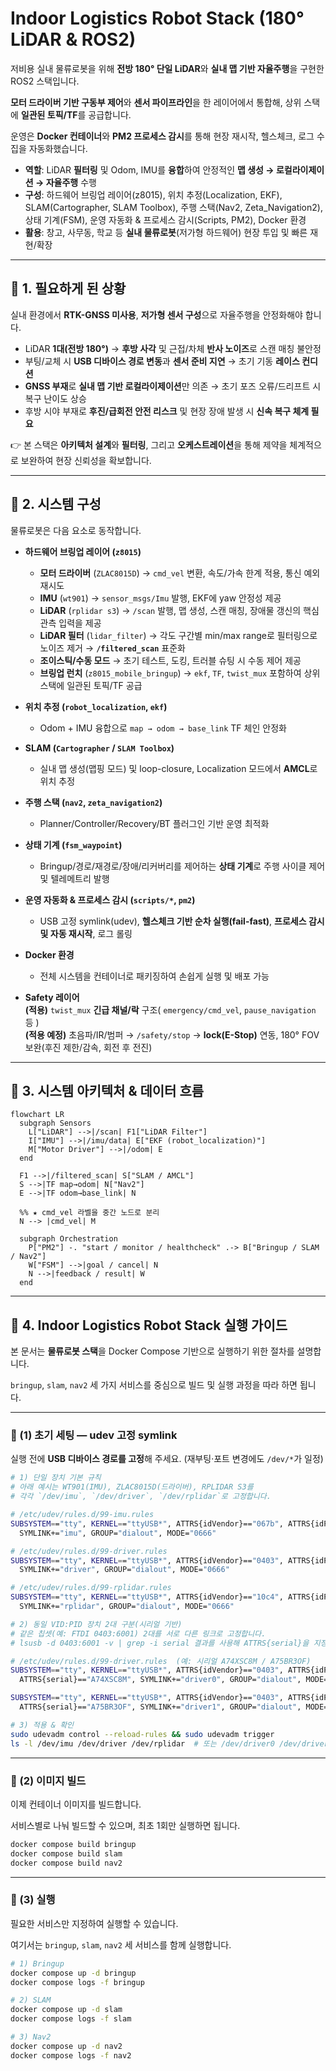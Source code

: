 # Indoor Logistics Robot Stack (180° LiDAR & ROS2)

저비용 실내 물류로봇을 위해 **전방 180° 단일 LiDAR**와 **실내 맵 기반 자율주행**을 구현한 ROS2 스택입니다.  

**모터 드라이버 기반 구동부 제어**와 **센서 파이프라인**을 한 레이어에서 통합해, 상위 스택에 **일관된 토픽/TF**를 공급합니다.  

운영은 **Docker 컨테이너**와 **PM2 프로세스 감시**를 통해 현장 재시작, 헬스체크, 로그 수집을 자동화했습니다.

- **역할**: LiDAR **필터링** 및 Odom, IMU를 **융합**하여 안정적인 **맵 생성 → 로컬라이제이션 → 자율주행** 수행  
- **구성**: 하드웨어 브링업 레이어(z8015), 위치 추정(Localization, EKF), SLAM(Cartographer, SLAM Toolbox), 주행 스택(Nav2, Zeta_Navigation2), 상태 기계(FSM), 운영 자동화 & 프로세스 감시(Scripts, PM2), Docker 환경
- **활용**: 창고, 사무동, 학교 등 **실내 물류로봇**(저가형 하드웨어) 현장 투입 및 빠른 재현/확장

---

## 📌 1. 필요하게 된 상황

실내 환경에서 **RTK-GNSS 미사용**, **저가형 센서 구성**으로 자율주행을 안정화해야 합니다.

- LiDAR **1대(전방 180°)** → **후방 사각** 및 근접/차체 **반사 노이즈**로 스캔 매칭 불안정
- 부팅/교체 시 **USB 디바이스 경로 변동**과 **센서 준비 지연** → 초기 기동 **레이스 컨디션**
- **GNSS 부재**로 **실내 맵 기반 로컬라이제이션**만 의존 → 초기 포즈 오류/드리프트 시 복구 난이도 상승
- 후방 시야 부재로 **후진/급회전 안전 리스크** 및 현장 장애 발생 시 **신속 복구 체계 필요**

👉 본 스택은 **아키텍처 설계**와 **필터링**, 그리고 **오케스트레이션**을 통해 제약을 체계적으로 보완하여 현장 신뢰성을 확보합니다.

---

## 🔧 2. 시스템 구성

물류로봇은 다음 요소로 동작합니다.

- **하드웨어 브링업 레이어 (`z8015`)**
  - **모터 드라이버** (`ZLAC8015D`) → `cmd_vel` 변환, 속도/가속 한계 적용, 통신 예외 재시도
  - **IMU** (`wt901`) → `sensor_msgs/Imu` 발행, EKF에 yaw 안정성 제공
  - **LiDAR** (`rplidar s3`) → `/scan` 발행, 맵 생성, 스캔 매칭, 장애물 갱신의 핵심 관측 입력을 제공
  - **LiDAR 필터** (`lidar_filter`) → 각도 구간별 min/max range로 필터링으로 노이즈 제거 → **`/filtered_scan`** 표준화
  - **조이스틱/수동 모드** → 초기 테스트, 도킹, 트러블 슈팅 시 수동 제어 제공
  - **브링업 런치** (`z8015_mobile_bringup`) → `ekf`, `TF`, `twist_mux` 포함하여 상위 스택에 일관된 토픽/TF 공급

- **위치 추정 (`robot_localization`, `ekf`)**  
  - Odom + IMU 융합으로 `map → odom → base_link` TF 체인 안정화

- **SLAM (`Cartographer` / `SLAM Toolbox`)**  
  - 실내 맵 생성(맵핑 모드) 및 loop-closure, Localization 모드에서 **AMCL**로 위치 추정

- **주행 스택 (`nav2`, `zeta_navigation2`)**  
  - Planner/Controller/Recovery/BT 플러그인 기반 운영 최적화

- **상태 기계 (`fsm_waypoint`)**  
  - Bringup/경로/재경로/장애/리커버리를 제어하는 **상태 기계**로 주행 사이클 제어 및 텔레메트리 발행

- **운영 자동화 & 프로세스 감시 (`scripts/*`, `pm2`)**  
  - USB 고정 symlink(udev), **헬스체크 기반 순차 실행(fail-fast)**, **프로세스 감시 및 자동 재시작**, 로그 롤링

- **Docker 환경**  
  - 전체 시스템을 컨테이너로 패키징하여 손쉽게 실행 및 배포 가능

- **Safety 레이어**  
  **(적용)** `twist_mux` **긴급 채널/락** 구조( `emergency/cmd_vel`, `pause_navigation` 등 )  
  **(적용 예정)** 초음파/IR/범퍼 → `/safety/stop` → **lock(E-Stop)** 연동, 180° FOV 보완(후진 제한/감속, 회전 후 전진)

---

## 🔀 3. 시스템 아키텍처 & 데이터 흐름
```mermaid
flowchart LR
  subgraph Sensors
    L["LiDAR"] -->|/scan| F1["LiDAR Filter"]
    I["IMU"] -->|/imu/data| E["EKF (robot_localization)"]
    M["Motor Driver"] -->|/odom| E
  end

  F1 -->|/filtered_scan| S["SLAM / AMCL"]
  S -->|TF map→odom| N["Nav2"]
  E -->|TF odom→base_link| N

  %% ★ cmd_vel 라벨을 중간 노드로 분리
  N --> |cmd_vel| M

  subgraph Orchestration
    P["PM2"] -. "start / monitor / healthcheck" .-> B["Bringup / SLAM / Nav2"]
    W["FSM"] -->|goal / cancel| N
    N -->|feedback / result| W
  end
```

---

## 🚀 4. Indoor Logistics Robot Stack 실행 가이드  

본 문서는 **물류로봇 스택**을 Docker Compose 기반으로 실행하기 위한 절차를 설명합니다.  

`bringup`, `slam`, `nav2` 세 가지 서비스를 중심으로 빌드 및 실행 과정을 따라 하면 됩니다.

---

### 🧰 (1) 초기 세팅 — udev 고정 symlink

실행 전에 **USB 디바이스 경로를 고정**해 주세요. (재부팅·포트 변경에도 `/dev/*`가 일정)

```bash
# 1) 단일 장치 기본 규칙
# 아래 예시는 WT901(IMU), ZLAC8015D(드라이버), RPLIDAR S3를
# 각각 `/dev/imu`, `/dev/driver`, `/dev/rplidar`로 고정합니다.

# /etc/udev/rules.d/99-imu.rules
SUBSYSTEM=="tty", KERNEL=="ttyUSB*", ATTRS{idVendor}=="067b", ATTRS{idProduct}=="2303", \
  SYMLINK+="imu", GROUP="dialout", MODE="0666"

# /etc/udev/rules.d/99-driver.rules
SUBSYSTEM=="tty", KERNEL=="ttyUSB*", ATTRS{idVendor}=="0403", ATTRS{idProduct}=="6001", \
  SYMLINK+="driver", GROUP="dialout", MODE="0666"

# /etc/udev/rules.d/99-rplidar.rules
SUBSYSTEM=="tty", KERNEL=="ttyUSB*", ATTRS{idVendor}=="10c4", ATTRS{idProduct}=="ea60", \
  SYMLINK+="rplidar", GROUP="dialout", MODE="0666"

# 2) 동일 VID:PID 장치 2대 구분(시리얼 기반)
# 같은 칩셋(예: FTDI 0403:6001) 2대를 서로 다른 링크로 고정합니다.
# lsusb -d 0403:6001 -v | grep -i serial 결과를 사용해 ATTRS{serial}을 지정하세요.

# /etc/udev/rules.d/99-driver.rules  (예: 시리얼 A74XSC8M / A75BR3OF)
SUBSYSTEM=="tty", KERNEL=="ttyUSB*", ATTRS{idVendor}=="0403", ATTRS{idProduct}=="6001", \
  ATTRS{serial}=="A74XSC8M", SYMLINK+="driver0", GROUP="dialout", MODE="0666"

SUBSYSTEM=="tty", KERNEL=="ttyUSB*", ATTRS{idVendor}=="0403", ATTRS{idProduct}=="6001", \
  ATTRS{serial}=="A75BR3OF", SYMLINK+="driver1", GROUP="dialout", MODE="0666"

# 3) 적용 & 확인
sudo udevadm control --reload-rules && sudo udevadm trigger
ls -l /dev/imu /dev/driver /dev/rplidar  # 또는 /dev/driver0 /dev/driver1
```

---

### 🧱 (2) 이미지 빌드

이제 컨테이너 이미지를 빌드합니다.  

서비스별로 나눠 빌드할 수 있으며, 최초 1회만 실행하면 됩니다.

```bash
docker compose build bringup
docker compose build slam
docker compose build nav2
```

---

### 🚀 (3) 실행

필요한 서비스만 지정하여 실행할 수 있습니다.  

여기서는 `bringup`, `slam`, `nav2` 세 서비스를 함께 실행합니다.  

```bash
# 1) Bringup
docker compose up -d bringup
docker compose logs -f bringup

# 2) SLAM
docker compose up -d slam
docker compose logs -f slam

# 3) Nav2
docker compose up -d nav2
docker compose logs -f nav2
```